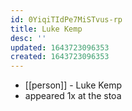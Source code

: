 ```yaml
---
id: 0YiqiTIdPe7MiSTvus-rp
title: Luke Kemp
desc: ''
updated: 1643723096353
created: 1643723096353
---
```



- [[person]] - Luke Kemp
- appeared 1x at the stoa
